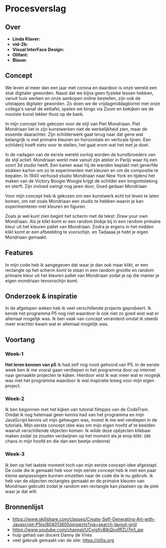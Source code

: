 <!-- Vergeet je niet de comments uit te zetten voordat je begint met typen? 💬 -->

# Procesverslag

## Over
* **Linda Klaver:**
* **vid-2b:**
* **Visual InterFace Design:**
* **Olifant:**
* **Blauw:**

## Concept

We leven al meer dan een jaar met corona en daardoor is onze wereld een stuk digitaler geworden. Naast dat we bijna geen fysieke lessen hebben, vanuit huis werken en onze aankopen online bestellen, zijn ook de uitstapjes digitaler geworden. Zo doen we de vrijdagmiddagborrel met onze collega's vanaf de eettafel, spelen we bingo via Zoom en bekijken we de mooiste kunst lekker thuis op de bank.

In mijn concept heb gekozen voor de stijl van Piet Mondriaan. Piet Mondriaan liet in zijn kunstwerken niet de werkelijkheid zien, maar de essentie daarachter. Zijn schilderwerk gaat terug naar dat gene wat belangrijk is met primaire kleuren en horizontale en verticale lijnen. Een schilderij hoeft niets voor te stellen, het gaat erom wat het met je doet.

In de nadagen van de eerste wereld oorlog worden de kunstbroeders van de stijl actief. Mondriaan werkt mee vanuit zijn atelier in Parijs waar hij een soort 3d studio heeft. Een kamer waar hij de wanden beplakt met geverfde stukken karton om zo te experimenten met kleuren en om de compositie te bepalen. In 1940 verhuisd studio Mondriaan naar New York en tijdens het maken van de Victory Boogie Woogie krijgt de schilder een longontsteking en sterft. Zijn invloed swingt nog jaren door, Goed gedaan Mondriaan

Voor mijn concept heb ik gekozen om een kunstwerk echt tot leven te laten komen, om net zoals Mondriaan een studio te hebben waarin je kan experimenteren met kleuren en figuren.

Zoals je wel kunt zien begint het scherm met de tekst: Draw your own Mondriaan. Als je klikt komt er een random blokje bij in een random primaire kleur uit het kleuren pallet van Mondriaan. Zodra je ergens in het midden klikt komt er een afbeelding te voorschijn. en Tadaaaa je hebt je eigen Mondriaan gemaakt.

## Features

In mijn code heb ik aangegeven dat waar je dan ook maar klikt, er een rectangle op het scherm komt te staan in een random grootte en random primaire kleur uit het kleuren pallet van Mondriaan zodat je op die manier je eigen mondriaan tevoorschijn komt.

## Onderzoek & inspiratie
In de afgelopen weken heb ik veel verschillende projects geprobeert. Ik kende het programma P5 nog niet waardoor ik ook niet zo goed wist wat er allemaal mogelijk was. Ik ben vaak van concept veranderd omdat ik steeds meer erachter kwam wat er allemaal mogelijk was.

## Voortang


### Week-1
**Het leren kennen van p5**
Ik had zelf nog nooit gehoord van P5. In de eerste week ben ik me vooral gaan verdiepen in het programma door op internet naar gemaakte projecten te kijken. Hierdoor wist ik wat meer wat er mogeijk was met het programma waardoor ik wat inspiratie kreeg voor mijn eigen project.

### Week-2
Ik ben begonnen met het kijken van tutorial filmpjes van de CodeTrain. Omdat ik nog helemaal geen kennis had van het programma en mijn JavaScript kennis uit mijn geheugen was, moest ik me wel verdiepen in de tutorials. Mijn eerste concept idee was om mijn eigen hoofd af te beelden waaruit verschillende objecten komen. Ik wilde deze opbjecten klikbaar maken zodat ze zouden verdwijnen op het moment als je erop klikt. (de chaos in mijn hoofd en die dan een beetje ordenne)

### Week-3
Ik ben op het laatste moment toch van mijn eerste concept-idee afgestapt. De code die ik gemaakt heb voor mijn eerste concept heb ik met een paar kleine aanpassingen kunnen omzetten naar de code die ik nu gebruik. ik heb van de objecten rectangles gemaakt en de primaire kleuren van Mondriaan gebruikt zodat je random een rectangle kan plaatsen op de plek waar je dat wilt.

## Bronnenlijst

- https://www.skillshare.com/classes/Create-Self-Generating-Art-with-Javascript-P5js/804013605/projects?via=search-layout-grid
- https://www.youtube.com/channel/UCvjgXvBlbQiydffZU7m1_aw
- hulp gehad van docent Danny de Vries
- veel gebruik gemaakt van de site: https://p5js.org

